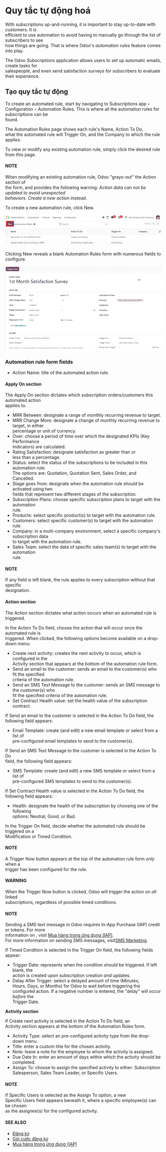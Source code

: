 # Quy tắc tự động hoá

With subscriptions up-and-running, it is important to stay up-to-date with customers. It is\
efficient to use automation to avoid having to manually go through the list of subscribers to see\
how things are going. That is where Odoo's _automation rules_ feature comes into play.

The Odoo _Subscriptions_ application allows users to set up automatic emails, create tasks for\
salespeople, and even send satisfaction surveys for subscribers to evaluate their experience.

## Tạo quy tắc tự động

To create an automated rule, start by navigating to Subscriptions app ‣\
Configuration ‣ Automation Rules. This is where all the automation rules for subscriptions can be\
found.

The Automation Rules page shows each rule's Name, Action To Do,\
what the automated rule will Trigger On, and the Company to which the rule\
applies.

To view or modify any existing automation rule, simply click the desired rule from this page.

#### NOTE

When modifying an existing automation rule, Odoo "grays-out" the Action section of\
the form, and provides the following warning: _Action data can not be updated to avoid unexpected_\
_behaviors. Create a new action instead._

To create a new automation rule, click New.

![The Automation Rules page in the Odoo Subscriptions application.](../../../_images/automation-rules-page.png)

Clicking New reveals a blank Automation Rules form with numerous fields to\
configure.

![A sample Automation Rules form in the Odoo Subscriptions application.](../../../_images/automation-rules-form.png)

### Automation rule form fields

* Action Name: title of the automated action rule.

#### Apply On section

The Apply On section dictates which subscription orders/customers this automated action\
applies to.

* MRR Between: designate a range of monthly recurring revenue to target.
* MRR Change More: designate a change of monthly recurring revenue to target, in either\
  percentage or unit of currency.
* Over: choose a period of time over which the designated KPIs (Key Performance\
  Indicators) are calculated.
* Rating Satisfaction: designate satisfaction as greater than or\
  less than a percentage.
* Status: select the status of the subscriptions to be included in this automation rule.\
  The options are: Quotation, Quotation Sent, Sales Order, and\
  Cancelled.
* Stage goes from: designate when the automation rule should be activated using two\
  fields that represent two different stages of the subscription.
* Subscription Plans: choose specific subscription plans to target with the automation\
  rule.
* Products: select specific product(s) to target with the automation rule.
* Customers: select specific customer(s) to target with the automation rule.
* Company: in a multi-company environment, select a specific company's subscription data\
  to target with the automation rule.
* Sales Team: select the data of specific sales team(s) to target with the automation\
  rule.

#### NOTE

If any field is left blank, the rule applies to every subscription without that specific\
designation.

#### Action section

The Action section dictates what action occurs when an automated rule is triggered.

In the Action To Do field, choose the action that will occur once the automated rule is\
triggered. When clicked, the following options become available on a drop-down menu:

* Create next activity: creates the next activity to occur, which is configured in the\
  Activity section that appears at the bottom of the automation rule form.
* Send an email to the customer: sends an email to the customer(s) who fit the specified\
  criteria of the automation rule.
* Send an SMS Text Message to the customer: sends an SMS message to the customer(s) who\
  fit the specified criteria of the automation rule.
* Set Contract Health value: set the health value of the subscription contract.

If Send an email to the customer is selected in the Action To Do field, the\
following field appears:

* Email Template: create (and edit) a new email template _or_ select from a list of\
  pre-configured email templates to send to the customer(s).

If Send an SMS Text Message to the customer is selected in the Action To Do\
field, the following field appears:

* SMS Template: create (and edit) a new SMS template _or_ select from a list of\
  pre-configured SMS templates to send to the customer(s).

If Set Contract Health value is selected in the Action To Do field, the\
following field appears:

* Health: designate the health of the subscription by choosing one of the following\
  options: Neutral, Good, or Bad.

In the Trigger On field, decide whether the automated rule should be triggered on a\
Modification or Timed Condition.

#### NOTE

A Trigger Now button appears at the top of the automation rule form _only_ when a\
trigger has been configured for the rule.

#### WARNING

When the Trigger Now button is clicked, Odoo will trigger the action on _all_ linked\
subscriptions, regardless of possible timed conditions.

#### NOTE

Sending a SMS text message in Odoo requires In-App Purchase (IAP) credit or tokens. For more\
information on , visit [Mua hàng trong ứng dụng (IAP)](../../essentials/in_app_purchase.md).\
For more information on sending SMS messages, visit[SMS Marketing](../../marketing/sms_marketing.md).

If Timed Condition is selected in the Trigger On field, the following fields\
appear:

* Trigger Date: represents when the condition should be triggered. If left blank, the\
  action is created upon subscription creation _and_ updates.
* Delay After Trigger: select a delayed amount of time (Minutes,\
  Hours, Days, or Months) for Odoo to wait before triggering the\
  configured action. If a negative number is entered, the "delay" will occur _before_ the\
  Trigger Date.

**Activity section**

If Create next activity is selected in the Action To Do field, an\
Activity section appears at the bottom of the Automation Rules form.

* Activity Type: select an pre-configured activity type from the drop-down menu.
* Title: enter a custom title for the chosen activity.
* Note: leave a note for the employee to whom the activity is assigned.
* Due Date In: enter an amount of days within which the activity should be completed.
* Assign To: choose to assign the specified activity to either: Subscription\
  Salesperson, Sales Team Leader, or Specific Users.

#### NOTE

If Specific Users is selected as the Assign To option, a new\
Specific Users field appears beneath it, where a specific employee(s) can be chosen\
as the assignee(s) for the configured activity.

#### SEE ALSO

* [Đăng ký](../subscriptions.md)
* [Gói cước đăng ký](plans.md)
* [Mua hàng trong ứng dụng (IAP)](../../essentials/in_app_purchase.md)
